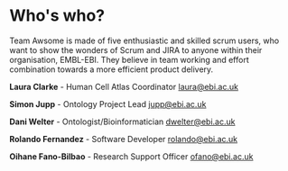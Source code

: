# Who's who?

Team Awsome is made of five enthusiastic and skilled scrum users, who want to show the wonders of Scrum and JIRA to anyone within their organisation, EMBL-EBI. They believe in team working and effort combination towards a more efficient product delivery. 

**Laura Clarke** - Human Cell Atlas Coordinator  laura@ebi.ac.uk

**Simon Jupp** - Ontology Project Lead      jupp@ebi.ac.uk

**Dani Welter** - Ontologist/Bioinformatician     dwelter@ebi.ac.uk

**Rolando Fernandez** - Software Developer      rolando@ebi.ac.uk

**Oihane Fano-Bilbao** - Research Support Officer     ofano@ebi.ac.uk
